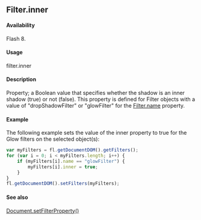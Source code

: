 ## Filter.inner

#### Availability

Flash 8.

#### Usage

filter.inner

#### Description

Property; a Boolean value that specifies whether the shadow is an inner shadow (true) or not (false). This property is defined for Filter objects with a value of "dropShadowFilter" or "glowFilter" for the [Filter.name](../Filter_object/Filter13.md) property.

#### Example

The following example sets the value of the inner property to true for the Glow filters on the selected object(s):

```javascript
var myFilters = fl.getDocumentDOM().getFilters();
for (var i = 0; i < myFilters.length; i++) {
    if (myFilters[i].name == "glowFilter") {
        myFilters[i].inner = true;
    }
}
fl.getDocumentDOM().setFilters(myFilters);
```

#### See also

[Document.setFilterProperty()](../Document_object/Document520.md)

